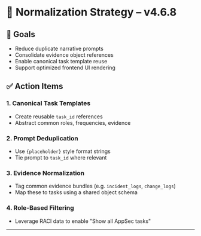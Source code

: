 # 🧠 Normalization Strategy – v4.6.8

## 🎯 Goals
- Reduce duplicate narrative prompts
- Consolidate evidence object references
- Enable canonical task template reuse
- Support optimized frontend UI rendering

## ✅ Action Items

### 1. Canonical Task Templates
- Create reusable `task_id` references
- Abstract common roles, frequencies, evidence

### 2. Prompt Deduplication
- Use `{placeholder}` style format strings
- Tie prompt to `task_id` where relevant

### 3. Evidence Normalization
- Tag common evidence bundles (e.g. `incident_logs`, `change_logs`)
- Map these to tasks using a shared object schema

### 4. Role-Based Filtering
- Leverage RACI data to enable "Show all AppSec tasks"

---
